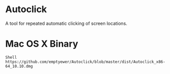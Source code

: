 # Autoclick
A tool for repeated automatic clicking of screen locations. 

# Mac OS X Binary
```
Shell
https://github.com/emptyewer/Autoclick/blob/master/dist/Autoclick_x86-64_10.10.dmg
```
